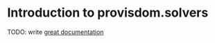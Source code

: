 # Introduction to provisdom.solvers

TODO: write [great documentation](http://jacobian.org/writing/what-to-write/)
